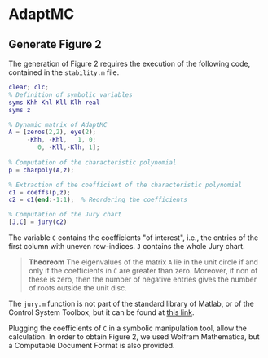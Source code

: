 # AdaptMC

## Generate Figure 2
The generation of Figure 2 requires the execution of the following code, contained in the `stability.m` file. 

```matlab
clear; clc;
% Definition of symbolic variables
syms Khh Khl Kll Klh real
syms z

% Dynamic matrix of AdaptMC
A = [zeros(2,2), eye(2);
     -Khh, -Khl,   1, 0;
        0, -Kll,-Klh, 1];
 
% Computation of the characteristic polynomial
p = charpoly(A,z);

% Extraction of the coefficient of the characteristic polynomial
c1 = coeffs(p,z);
c2 = c1(end:-1:1);  % Reordering the coefficients

% Computation of the Jury chart
[J,C] = jury(c2)
```

The variable `C` contains the coefficients "of interest", i.e., the entries of the first column with uneven row-indices. `J` contains the whole Jury chart.

>**Theoreom**
>The eigenvalues of the matrix `A` lie in the unit circle if and only if the coefficients in `C` are greater than zero. Moreover, if non of these is zero, then the number of negative entries gives the number of roots outside the unit disc.


The `jury.m` function is not part of the standard library of Matlab, or of the Control System Toolbox, but it can be found at [this link](https://se.mathworks.com/matlabcentral/fileexchange/13904-jury).

Plugging the coefficients of `C` in a symbolic manipulation tool, allow the calculation. In order to obtain Figure 2, we used Wolfram Mathematica, but a Computable Document Format is also provided.